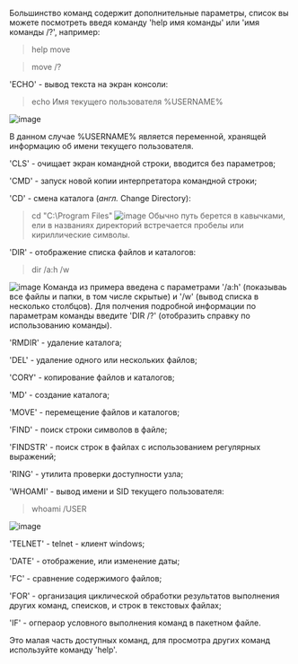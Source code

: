 Большинство команд содержит дополнительные параметры, список вы можете посмотреть введя команду 'help имя команды' или 'имя команды /?', например:
> help move

> move /?

'ECHO' - вывод текста на экран консоли:
> echo Имя текущего пользователя %USERNAME%

![image](https://yandex.ru/images/search?from=tabbar&text=картинка%20с%20днём%20рождения&pos=2&img_url=https%3A%2F%2Fscontent-arn2-1.cdninstagram.com%2Fv%2Ft51.2885-15%2Ffr%2Fe15%2Fs1080x1080%2F73401831_423653268313271_7618045395907318473_n.jpg%3F_nc_ht%3Dscontent-arn2-1.cdninstagram.com%26_nc_cat%3D111%26_nc_ohc%3DJ413mYn6Y_gAX-pXq2P%26tp%3D1%26oh%3D371f0e4f34a57719e65f49e1c926abe5%26oe%3D603D9217&rpt=simage)

В данном случае %USERNAME% является переменной, хранящей информацию об имени текущего пользователя.

'CLS' - очищает экран командной строки, вводится без параметров;

'CMD' - запуск новой копии интерпретатора командной строки;

'CD' - смена каталога (*англ.* Change Directory):
> cd "C:\Program Files"
![image]()
Обычно путь берется в кавычками, ели в названиях директорий встречается пробелы или кириллические символы.

'DIR' - отображение списка файлов  и каталогов:
>dir /a:h /w

![image]()
Команда из примера введена с параметрами '/a:h' (показываь все файлы и папки, в том числе скрытые) и '/w' (вывод списка в несколько столбцов). Для полчения подробной информации по параметрам команды введите 'DIR /?' (отобразить справку по использованию команды).

'RMDIR' - удаление каталога;

'DEL' - удаление одного или нескольких файлов;

'CORY' - копирование файлов и каталогов;

'MD' - создание каталога;

'MOVE' - перемещение файлов и каталогов;

'FIND' - поиск строки символов в файле;

'FINDSTR' - поиск строк в файлах с использованием регулярных выражений;

'RING' - утилита проверки доступности узла;

'WHOAMI' - вывод имени и SID текущего пользователя:
> whoami /USER

![image]()

'TELNET' - telnet - клиент windows;

'DATE' - отображение, или изменение даты;

'FC' - сравнение содержимого файлов;

'FOR' - организация циклической обработки результатов выполнения других команд, спеисков, и строк в текстовых файлах; 

'IF' - огпераор условного выполнения команд в пакетном файле.

Это малая часть доступных команд, для просмотра других команд используйте команду 'help'.
